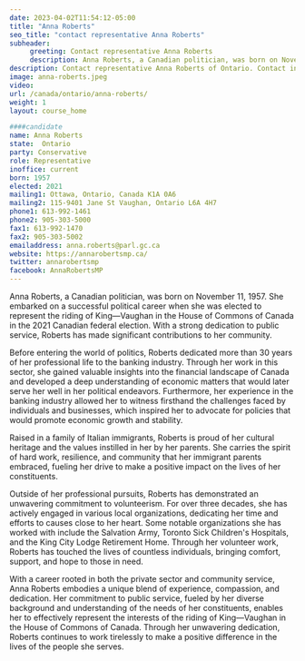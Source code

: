 ```yaml
---
date: 2023-04-02T11:54:12-05:00
title: "Anna Roberts"
seo_title: "contact representative Anna Roberts"
subheader:
     greeting: Contact representative Anna Roberts
     description: Anna Roberts, a Canadian politician, was born on November 11, 1957.
description: Contact representative Anna Roberts of Ontario. Contact information for Anna Roberts includes email address, phone number, and mailing address.
image: anna-roberts.jpeg
video:
url: /canada/ontario/anna-roberts/
weight: 1
layout: course_home

####candidate
name: Anna Roberts
state:	Ontario
party: Conservative
role: Representative
inoffice: current
born: 1957
elected: 2021
mailing1: Ottawa, Ontario, Canada K1A 0A6
mailing2: 115-9401 Jane St Vaughan, Ontario L6A 4H7
phone1: 613-992-1461
phone2: 905-303-5000
fax1: 613-992-1470
fax2: 905-303-5002
emailaddress: anna.roberts@parl.gc.ca
website: https://annarobertsmp.ca/
twitter: annarobertsmp
facebook: AnnaRobertsMP
---
```


Anna Roberts, a Canadian politician, was born on November 11, 1957. She embarked on a successful political career when she was elected to represent the riding of King—Vaughan in the House of Commons of Canada in the 2021 Canadian federal election. With a strong dedication to public service, Roberts has made significant contributions to her community.

Before entering the world of politics, Roberts dedicated more than 30 years of her professional life to the banking industry. Through her work in this sector, she gained valuable insights into the financial landscape of Canada and developed a deep understanding of economic matters that would later serve her well in her political endeavors. Furthermore, her experience in the banking industry allowed her to witness firsthand the challenges faced by individuals and businesses, which inspired her to advocate for policies that would promote economic growth and stability.

Raised in a family of Italian immigrants, Roberts is proud of her cultural heritage and the values instilled in her by her parents. She carries the spirit of hard work, resilience, and community that her immigrant parents embraced, fueling her drive to make a positive impact on the lives of her constituents.

Outside of her professional pursuits, Roberts has demonstrated an unwavering commitment to volunteerism. For over three decades, she has actively engaged in various local organizations, dedicating her time and efforts to causes close to her heart. Some notable organizations she has worked with include the Salvation Army, Toronto Sick Children's Hospitals, and the King City Lodge Retirement Home. Through her volunteer work, Roberts has touched the lives of countless individuals, bringing comfort, support, and hope to those in need.

With a career rooted in both the private sector and community service, Anna Roberts embodies a unique blend of experience, compassion, and dedication. Her commitment to public service, fueled by her diverse background and understanding of the needs of her constituents, enables her to effectively represent the interests of the riding of King—Vaughan in the House of Commons of Canada. Through her unwavering dedication, Roberts continues to work tirelessly to make a positive difference in the lives of the people she serves.
